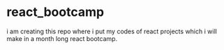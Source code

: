 # react_bootcamp
i am creating this repo where i put my codes of react projects which i will make in a month long react bootcamp.

